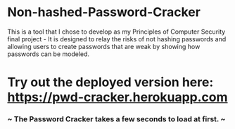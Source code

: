 # Non-hashed-Password-Cracker
This is a tool that I chose to develop as my Principles of Computer Security final project - It is designed to relay the risks of not hashing passwords and allowing users to create passwords that are weak by showing how passwords can be modeled. 

# Try out the deployed version here: https://pwd-cracker.herokuapp.com
### ~ The Password Cracker takes a few seconds to load at first. ~
